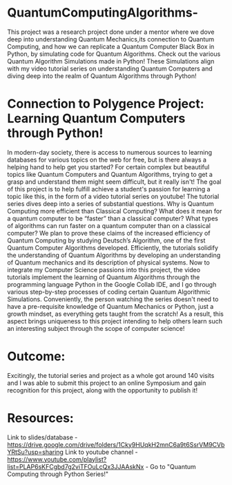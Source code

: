 # QuantumComputingAlgorithms- 

This project was a research project done under a mentor where we dove deep into understanding Quantum Mechanics,its connection to Quantum Computing, and how we can replicate a Quantum Computer Black Box in Python, by simulating code for Quantum Algorithms. Check out the various Quantum Algorithm Simulations made in Python! These Simulations align with my video tutorial series on understanding Quantum Computers and diving deep into the realm of Quantum Algorithms through Python!

# Connection to Polygence Project: Learning Quantum Computers through Python!

In modern-day society, there is access to numerous sources to learning databases for various topics on the web for free, but is there always a helping hand to help get you started? For certain complex but beautiful topics like Quantum Computers and Quantum Algorithms, trying to get a grasp and understand them might seem difficult, but it really isn't! The goal of this project is to help fulfill achieve a student's passion for learning a topic like this, in the form of a video tutorial series on youtube! The tutorial series dives deep into a series of substantial questions. Why is Quantum Computing more efficient than Classical Computing? What does it mean for a quantum computer to be “faster” than a classical computer? What types of algorithms can run faster on a quantum computer than on a classical computer? We plan to prove these claims of the increased efficiency of Quantum Computing by studying Deutsch’s Algorithm, one of the first Quantum Computer Algorithms developed. Efficiently, the tutorials solidify the understanding of Quantum Algorithms by developing an understanding of Quantum mechanics and its description of physical systems. Now to integrate my Computer Science passions into this project, the video tutorials implement the learning of Quantum Algorithms through the programming language Python in the Google Collab IDE,  and I go through various step-by-step processes of coding certain Quantum Algorithmic Simulations.  Conveniently, the person watching the series doesn't need to have a pre-requisite knowledge of Quantum Mechanics or Python, just a growth mindset, as everything gets taught from the scratch! As a result, this aspect brings uniqueness to this project intending to help others learn such an interesting subject through the scope of computer science!  

# Outcome: 

Excitingly, the tutorial series and project as a whole got around 140 visits and I was able to submit this project to an online Symposium and gain recognition for this project, along with the opportunity to publish it! 


# Resources:

Link to slides/database - https://drive.google.com/drive/folders/1Cky9HUqkH2mnC6a9t6SsrVM9CVbYRtSu?usp=sharing
Link to youtube channel - https://www.youtube.com/playlist?list=PLAP6sKFCgbd7g2viTFOuLcQx3JJAAskNx - Go to "Quantum Computing through Python Series!"
